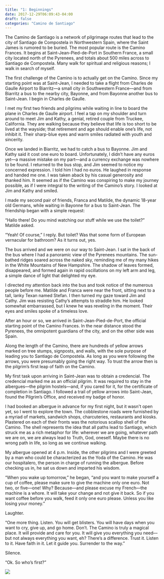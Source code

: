 ```yaml
---
title: "1: Beginnings"
date: 2017-12-29T06:09:43-04:00
draft: false
categories: "Camino de Santiago"
---
```

The Camino de Santiago is a network of pilgrimage routes that lead to the city of Santiago de Compostela in Northwestern Spain, where the Saint James is rumored to be buried. The most popular route is the Camino Frances. It begins at Saint-Jean-Pied-de-Port in Southern France, a small city located north of the Pyrenees, and totals about 500 miles across to Santiago de Compostela. Many walk for spiritual and religious reasons; I walk in search of myself.

The first challenge of the Camino is to actually get on the Camino. Since my starting point was at Saint-Jean, I needed to take a flight from Charles de Gaulle Airport to Biarritz––a small city in Southwestern France––and from Biarritz a bus to the nearby city, Bayonne, and from Bayonne another bus to Saint-Jean. I begin in Charles de Gaulle.

I met my first two friends and pilgrims while waiting in line to board the plane in Charles de Gaulle airport. I feel a tap on my shoulder and turn around to meet Jim and Kathy, a genial, retired couple from Truckee, California. They are walking because they believe that life is too short to be lived at the wayside; that retirement and age should enable one’s life, not inhibit it. Their sharp-blue eyes and warm smiles radiated with youth and sincerity.

Once we landed in Biarritz, we had to catch a bus to Bayonne. Jim and Kathy said it cost one euro to board. Unfortunately, I didn’t have any euros yet––a massive mistake on my part––and a currency exchange was nowhere to be found. I returned to the bus stop, and Jim seemed to notice my concerned expression. I told him I had no euros. He laughed in response and handed me one. I was taken aback by his casual generosity and thanked him. It seemed as if the Camino was conspiring to make my journey possible, as if I were integral to the writing of the Camino’s story. I looked at Jim and Kathy and smiled.

I made my second pair of friends, Franca and Matilde, the dynamic 18-year old Germans, while waiting in Bayonne for a bus to Saint-Jean. The friendship began with a simple request:

“Hallo there! Do you mind watching our stuff while we use the toilet?” Matilde asked.

“Yeah! Of course,” I reply. But toilet? Was that some form of European vernacular for bathroom? As it turns out, yes.

The bus arrived and we were on our way to Saint-Jean. I sat in the back of the bus where I had a panoramic view of the Pyrenees mountains. The sun-bathed ridges soared across the naked sky, reminding me of my many hikes in the White Mountains of New Hampshire. The shadow of leaves formed, disappeared, and formed again in rapid oscillations on my left arm and leg, a simple dance of light that delighted my eye.

I directed my attention back into the bus and took notice of the numerous people before me. Matilde and Franca were near the front, sitting next to a tall, lanky Texan named Stefan. I then turned my gaze toward Jim and Cathy. Jim was resisting Cathy’s attempts to straddle him. He looked somewhat embarrassed, but I knew he was reveling in the moment. Their eyes and smiles spoke of a timeless love.

After an hour or so, we arrived in Saint-Jean-Pied-de-Port, the official starting point of the Camino Frances. In the near distance stood the Pyrenees, the omnipotent guardians of the city, and on the other side was Spain.

Along the length of the Camino, there are hundreds of yellow arrows marked on tree stumps, signposts, and walls, with the sole purpose of leading you to Santiago de Compostela. As long as you were following the arrows, you were presumably going the right way. To trust the arrow then is the pilgrim’s first leap of faith on the Camino.

My first task upon arriving in Saint-Jean was to obtain a credencial. The credencial marked me as an official pilgrim. It was required to stay in the albergues––the pilgrim hostels––and, if you cared for it, for the certificate of completion in Santiago. I followed a trail of yellow arrows into Saint-Jean, found the Pilgrim’s Office, and received my badge of honor.

I had booked an albergue in advance for my first night, but it wasn't open yet, so I went to explore the town. The cobblestone roads were furnished by a myriad of markets, sandwich shops, charcuteries, restaurants and kiosks. Plastered on each of their fronts was the notorious scallop shell of the Camino. The shell represents the idea that all paths lead to Santiago, which struck me as a rich metaphor for life: wherever we are going, whatever path we are on, we are always lead to Truth, God, oneself. Maybe there is no wrong path in life, so long as we continue walking.

My albergue opened at 4 p.m. Inside, the other pilgrims and I were greeted by a man who could be characterized as the Yoda of the Camino. He was our hospitalero, the person in charge of running the albergue. Before checking us in, he sat us down and imparted his wisdom.

“When you wake up tomorrow,” he began, “and you want to make yourself a cup of coffee, please make sure to give the machine only one euro. Not two, or five––one! Why? Because––and please excuse my French––the machine is a whore. It will take your change and not give it back. So if you want coffee before you walk, feed it only one euro please. Unless you like losing your money.”

Laughter.

“One more thing. Listen. You will get blisters. You will have days when you want to cry, give up, and go home. Don’t. The Camino is truly a magical place. It will provide and care for you. It will give you everything you need––but not always everything you want, eh? There’s a difference. Trust it. Listen to it. Have faith in it. Let it guide you. Surrender to the way.”

Silence.

“Ok. So who’s first?”

![](/../images/begin.jpg)